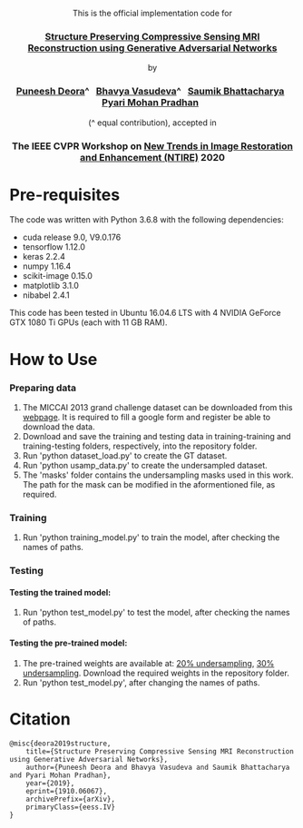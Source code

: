 <p align="center">
This is the official implementation code for 
</p>
<h3 align="center">
  <a href="https://arxiv.org/abs/1910.06067">Structure Preserving Compressive Sensing MRI Reconstruction using Generative Adversarial Networks</a>
</h3>
<p align="center">
by 
</p>
<h3 align="center">
  <a href="https://scholar.google.com/citations?user=cn1wdTUAAAAJ&hl=en">Puneesh Deora</a>^&nbsp;&nbsp;
  <a href="https://scholar.google.com/citations?user=ZCSsIokAAAAJ&hl=en">Bhavya Vasudeva</a>^&nbsp;&nbsp;
  <a href="https://scholar.google.com/citations?user=8pffuA4AAAAJ&hl=en">Saumik Bhattacharya</a>&nbsp;&nbsp;
  <a href="https://scholar.google.com/citations?user=_eIpqasAAAAJ&hl=en">Pyari Mohan Pradhan</a>&nbsp;&nbsp;
</h3>
<p align="center">
(^ equal contribution), accepted in 
</p>
<h3 align="center">
The IEEE CVPR Workshop on <a href="https://data.vision.ee.ethz.ch/cvl/ntire20/">New Trends in Image Restoration and Enhancement (NTIRE)</a> 2020
</h3>

# Pre-requisites
The code was written with Python 3.6.8 with the following dependencies:
* cuda release 9.0, V9.0.176
* tensorflow 1.12.0
* keras 2.2.4
* numpy 1.16.4
* scikit-image 0.15.0
* matplotlib 3.1.0
* nibabel 2.4.1

This code has been tested in Ubuntu 16.04.6 LTS with 4 NVIDIA GeForce GTX 1080 Ti GPUs (each with 11 GB RAM).

# How to Use
### Preparing data
1. The MICCAI 2013 grand challenge dataset can be downloaded from this [webpage](https://my.vanderbilt.edu/masi/workshops/). It is required to fill a google form and register be able to download the data.
2. Download and save the training and testing data in training-training and training-testing folders, respectively, into the repository folder.
3. Run 'python dataset_load.py' to create the GT dataset.
4. Run 'python usamp_data.py' to create the undersampled dataset. 
5. The 'masks' folder contains the undersampling masks used in this work. The path for the mask can be modified in the aformentioned file, as required.

### Training
1. Run 'python training_model.py' to train the model, after checking the names of paths.

### Testing
#### Testing the trained model:
1. Run 'python test_model.py' to test the model, after checking the names of paths.
#### Testing the pre-trained model:
1. The pre-trained weights are available at: [20% undersampling](https://drive.google.com/open?id=1ygzSDA4V09qVhThiYJ606ec912BYjBfP), [30% undersampling](https://drive.google.com/open?id=1j2PPdPT4nOgW8QmhgHJDjMarJUp6gvM6). Download the required weights in the repository folder.
2. Run 'python test_model.py', after changing the names of paths.

# Citation
```
@misc{deora2019structure,
    title={Structure Preserving Compressive Sensing MRI Reconstruction using Generative Adversarial Networks},
    author={Puneesh Deora and Bhavya Vasudeva and Saumik Bhattacharya and Pyari Mohan Pradhan},
    year={2019},
    eprint={1910.06067},
    archivePrefix={arXiv},
    primaryClass={eess.IV}
}
```
